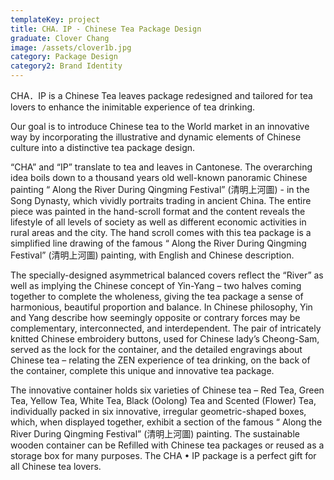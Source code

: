 ```yaml
---
templateKey: project
title: CHA．IP - Chinese Tea Package Design
graduate: Clover Chang
image: /assets/clover1b.jpg
category: Package Design
category2: Brand Identity
---
```

CHA．IP is a Chinese Tea leaves package redesigned and tailored for tea lovers to enhance the inimitable experience of tea drinking.

Our goal is to introduce Chinese tea to the World market in an innovative way by incorporating the illustrative and dynamic elements of Chinese culture into a distinctive tea package design.



“CHA” and “IP” translate to tea and leaves in Cantonese. The overarching idea boils down to a thousand years old well-known panoramic Chinese painting “ Along the River During Qingming Festival” (清明上河圖) - in the Song Dynasty, which vividly portraits trading in ancient China. The entire piece was painted in the hand-scroll format and the content reveals the lifestyle of all levels of society as well as different economic activities in rural areas and the city. The hand scroll comes with this tea package is a simplified line drawing of the famous “ Along the River During Qingming Festival” (清明上河圖) painting, with English and Chinese description.



The specially-designed asymmetrical balanced covers reflect the “River” as well as implying the Chinese concept of Yin-Yang – two halves coming together to complete the wholeness, giving the tea package a sense of harmonious, beautiful proportion and balance. In Chinese philosophy, Yin and Yang describe how seemingly opposite or contrary forces may be complementary, interconnected, and interdependent. The pair of intricately knitted Chinese embroidery buttons, used for Chinese lady’s Cheong-Sam, served as the lock for the container, and the detailed engravings about Chinese tea – relating the ZEN experience of tea drinking, on the back of the container, complete this unique and innovative tea package.

The innovative container holds six varieties of Chinese tea – Red Tea, Green Tea, Yellow Tea, White Tea, Black (Oolong) Tea and Scented (Flower) Tea, individually packed in six innovative, irregular geometric-shaped boxes, which, when displayed together, exhibit a section of the famous  “ Along the River During Qingming Festival” (清明上河圖) painting. The sustainable wooden container can be Refilled with Chinese tea packages or reused as a storage box for many purposes. The CHA • IP package is a perfect gift for all Chinese tea lovers.



​​​​
